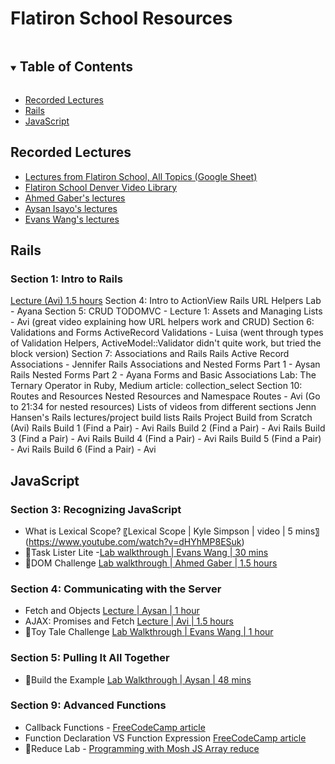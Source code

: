 # Flatiron School Resources

<!-- TABLE OF CONTENTS -->
<details open="open">
  <summary><h2 style="display: inline-block">Table of Contents</h2></summary>
  <ul>
    <li><a href="#recorded-lectures">Recorded Lectures</a></li>
    <li><a href="#rails">Rails</a></li>
    <li><a href="#javascript">JavaScript</a></li>
  </ul>
</details>

## Recorded Lectures
* [Lectures from Flatiron School, All Topics (Google Sheet)](https://docs.google.com/spreadsheets/d/1a-hlF6DurA_GHxcTUjNiFl4_Oju7LAtRGY-lhvV54bQ/edit#gid=1112612743)
* [Flatiron School Denver Video Library](https://flatiron-school-denver.firebaseapp.com/videos)
* [Ahmed Gaber's lectures](https://www.youtube.com/channel/UCMNRjLzNMahLgpl-313KkJw/playlists)
* [Aysan Isayo's lectures](https://www.youtube.com/channel/UCXWvMA6QfunUPIVkCTR8vKg/videos)
* [Evans Wang's lectures](https://www.youtube.com/channel/UCWVPBpwgLrXBllde_xactyg/videos)

## Rails

### Section 1: Intro to Rails
[Lecture (Avi) 1.5 hours](https://www.youtube.com/watch?v=KKQ8lpEyw2g&feature=emb_title)
Section 4: Intro to ActionView
Rails URL Helpers Lab - Ayana
Section 5: CRUD
TODOMVC - Lecture 1: Assets and Managing Lists - Avi (great video explaining how URL helpers work and CRUD)
Section 6: Validations and Forms
ActiveRecord Validations - Luisa (went through types of Validation Helpers, ActiveModel::Validator didn't quite work, but tried the block version)
Section 7: Associations and Rails
Rails Active Record Associations - Jennifer
Rails Associations and Nested Forms Part 1 - Aysan
Rails Nested Forms Part 2 - Ayana
Forms and Basic Associations Lab: The Ternary Operator in Ruby, Medium article: collection_select
Section 10: Routes and Resources
Nested Resources and Namespace Routes - Avi (Go to 21:34 for nested resources)
Lists of videos from different sections
Jenn Hansen's Rails lectures/project build lists
Rails Project Build from Scratch (Avi)
Rails Build 1 (Find a Pair) - Avi
Rails Build 2 (Find a Pair) - Avi
Rails Build 3 (Find a Pair) - Avi
Rails Build 4 (Find a Pair) - Avi
Rails Build 5 (Find a Pair) - Avi
Rails Build 6 (Find a Pair) - Avi


## JavaScript

### Section 3: Recognizing JavaScript
* What is Lexical Scope? 〖Lexical Scope | Kyle Simpson | video | 5 mins〗(https://www.youtube.com/watch?v=dHYhMP8ESuk)
* 🧪Task Lister Lite -[Lab walkthrough | Evans Wang | 30 mins](https://www.youtube.com/watch?v=cAVKZ6Pvf2E&feature=youtu.be)
* 🧪DOM Challenge [Lab walkthrough | Ahmed Gaber | 1.5 hours](https://www.youtube.com/watch?v=ODxpIsfEfCA&feature=youtu.be)
### Section 4: Communicating with the Server
* Fetch and Objects [Lecture | Aysan | 1 hour](https://www.youtube.com/watch?v=rU5tV3JvLYI&t=43s)
* AJAX: Promises and Fetch [Lecture | Avi | 1.5 hours](https://www.youtube.com/watch?v=66NMDEFvhhQ&feature=emb_title)
* 🧪Toy Tale Challenge [Lab Walkthrough | Evans Wang | 1 hour](https://www.youtube.com/watch?v=qHt4kUp_zFs&feature=youtu.be)
### Section 5: Pulling It All Together
* 🧪Build the Example [Lab Walkthrough | Aysan | 48 mins](https://www.youtube.com/watch?v=DjWpJlmkN6c)
### Section 9: Advanced Functions
* Callback Functions - [FreeCodeCamp article](https://www.freecodecamp.org/news/javascript-callback-functions-what-are-callbacks-in-js-and-how-to-use-them/)
* Function Declaration VS Function Expression [FreeCodeCamp article](https://www.freecodecamp.org/news/when-to-use-a-function-declarations-vs-a-function-expression-70f15152a0a0/)
* 🧪Reduce Lab - [Programming with Mosh JS Array reduce](https://www.youtube.com/watch?v=g1C40tDP0Bk)
